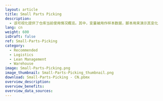 ```yaml
---
layout: article
title: Small Parts Picking
description: 
  - 该可视化提供了仓库当前使用情况概览。其中，变量被用作样本数据，脚本用来演示其变化。实际使用时，请用您自己的数据源替换变量，并移除脚本。
lang: cn
weight: 600
isDraft: false
ref: Small-Parts-Picking
category:
  - Recommended
  - Logistics
  - Lean Management
  - Warehouse
image: Small-Parts-Picking.png
image_thumbnail: Small-Parts-Picking_thumbnail.png
download: Small-Parts-Picking - CN.pbmx
overview_description:
overview_benefits:
overview_data_sources:
---
```

